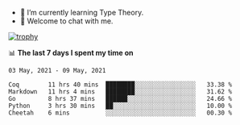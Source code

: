 <!--
### Hi there 👋

- 🤔 I was learning formal verification with Coq formally, but want to **build things** now.
- 😬 I am broadly interested in **computer systems** and **programming languages** (just a beginner 🥺).
- 🤩 (I hope I can) code for fun!

<img src="https://github-readme-stats.vercel.app/api?username=xxchan&show_icons=true&icon_color=0366d6&text_color=24292e&bg_color=ffffff&hide_title=true" />

---
-->


- 🌱 I’m currently learning Type Theory.
- 💬 Welcome to chat with me.


[![trophy](https://github-profile-trophy.vercel.app/?username=xxchan&theme=flat)](https://github.com/xxchan)


📊 **The last 7 days I spent my time on** 

<!--START_SECTION:waka-->
```text
03 May, 2021 - 09 May, 2021

Coq        11 hrs 40 mins  ████████░░░░░░░░░░░░░░░░░   33.38 % 
Markdown   11 hrs 4 mins   ████████░░░░░░░░░░░░░░░░░   31.62 % 
Go         8 hrs 37 mins   ██████░░░░░░░░░░░░░░░░░░░   24.66 % 
Python     3 hrs 30 mins   ██░░░░░░░░░░░░░░░░░░░░░░░   10.00 % 
Cheetah    6 mins          ░░░░░░░░░░░░░░░░░░░░░░░░░   00.30 %
```
<!--END_SECTION:waka-->

<!--
**xxchan/xxchan** is a ✨ _special_ ✨ repository because its `README.md` (this file) appears on your GitHub profile.

Here are some ideas to get you started:

- 🔭 I’m currently working on ...
- 🌱 I’m currently learning ...
- 👯 I’m looking to collaborate on ...
- 🤔 I’m looking for help with ...
- 💬 Ask me about ...
- 📫 How to reach me: ...
- 😄 Pronouns: ...
- ⚡ Fun fact: ...
-->
